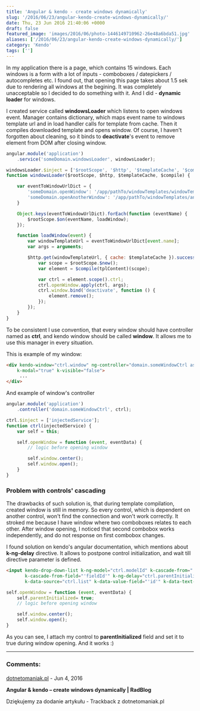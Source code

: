 ```yaml
---
title: 'Angular & kendo - create windows dynamically'
slug: '/2016/06/23/angular-kendo-create-windows-dynamically/'
date: Thu, 23 Jun 2016 21:40:06 +0000
draft: false
featured_image: 'images/2016/06/photo-1446149710962-26e48a6bda51.jpg'
aliases: ['/2016/06/23/angular-kendo-create-windows-dynamically/']
category: 'Kendo'
tags: ['']
---
```


In my application there is a page, which contains 15 windows. Each windows is a form with a lot of inputs - comboboxes / datepickers / autocompletes etc. I found out, that opening this page takes about 1.5 sek due to rendering all windows at the begining. It was completely unacceptable so I decided to do something with it. And I did - **dynamic loader** for windows.

I created service called **windowsLoader** which listens to open windows event. Manager contains dictionary, which maps event name to windows template url and in load handler calls for template from cache. Then it compiles downloaded template and opens window. Of course, I haven't forgotten about cleaning, so it binds to **deactivate**'s event to remove element from DOM after closing window.

```javascript
angular.module('application')
    .service('someDomain.windowsLoader', windowsLoader);

windowsLoader.$inject = ['$rootScope', '$http', '$templateCache', '$compile'];
function windowsLoader($rootScope, $http, $templateCache, $compile) {

    var eventToWindowUrlDict = {
        'someDomain.openWindow': '/app/pathTo/windowTemplates/windowTemplate.html',
        'someDomain.openAnotherWindow': '/app/pathTo/windowTemplates/anotherWindowTemplate.html'
    }

    Object.keys(eventToWindowUrlDict).forEach(function (eventName) {
        $rootScope.$on(eventName, loadWindow);
    });

    function loadWindow(event) {
        var windowTemplateUrl = eventToWindowUrlDict[event.name];
        var args = arguments;

        $http.get(windowTemplateUrl, { cache: $templateCache }).success(function (tplContent) {
            var scope = $rootScope.$new();
            var element = $compile(tplContent)(scope);

            var ctrl = element.scope().ctrl;
            ctrl.openWindow.apply(ctrl, args);
            ctrl.window.bind('deactivate', function () {
                element.remove();
            });
        });
    }
}
```

To be consistent I use convention, that every window should have controller named as **ctrl**, and kendo window should be called **window**. It allows me to use this manager in every situation.

This is example of my window:
```html
<div kendo-window="ctrl.window" ng-controller="domain.someWindowCtrl as ctrl" 
    k-modal="true" k-visible="false">
     ...
</div>
```

And example of window's controller
```javascript
angular.module('application')
    .controller('domain.someWindowCtrl', ctrl);

ctrl.$inject = ['injectedService'];
function ctrl(injectedService) {
    var self = this;

    self.openWindow = function (event, eventData) {
        // logic before opening window

        self.window.center();
        self.window.open();
    }
}
```

### Problem with controls' cascading

The drawbacks of such solution is, that during template compilation, created window is still in memory. So every control, which is dependent on another control, won't find the connection and won't work correctly. It stroked me because I have window where two comboboxes relates to each other. After window opening, I noticed that second combobox works independently, and do not response on first combobox changes.

I found solution on kendo's angular documentation, which mentions about **k-ng-delay** directive. It allows to postpone control initialization, and wait till directive parameter is defined.

```html
<input kendo-drop-down-list k-ng-model="ctrl.modelId" k-cascade-from="'parentControlId'" 
       k-cascade-from-field="'fieldId'" k-ng-delay="ctrl.parentInitialized"
       k-data-source="ctrl.list" k-data-value-field="'id'" k-data-text-field="'number'"  />
```

```javascript
self.openWindow = function (event, eventData) {
    self.parentInitialized= true;
    // logic before opening window

    self.window.center();
    self.window.open();
}
```

As you can see, I attach my control to **parentInitialized** field and set it to true during window opening. And it works :)

---
### Comments:
#### 
[dotnetomaniak.pl](http://dotnetomaniak.pl/Angular-kendo-create-windows-dynamically-RadBlog "") - <time datetime="2016-06-23 22:40:58">Jun 4, 2016</time>

**Angular & kendo – create windows dynamically | RadBlog**

Dziękujemy za dodanie artykułu - Trackback z dotnetomaniak.pl
